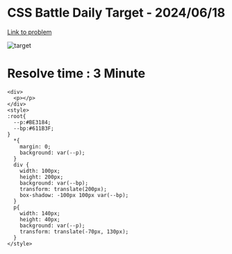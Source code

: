 # CSS Battle Daily Target - 2024/06/18

[Link to problem](https://cssbattle.dev/play/jInvxIXdvdvxlKXSvoX1)

![target](https://firebasestorage.googleapis.com/v0/b/cssbattleapp.appspot.com/o/user%2Fummd3POvEDfFyeFvVdOMG3OOrwE2%2Ftargets%2Ftarget_2Ixd9HD.png?alt=media)

# Resolve time : 3 Minute

```
<div>
  <p></p>
</div>
<style>
:root{
  --p:#BE3184;
  --bp:#611B3F;
}
  *{
    margin: 0;
    background: var(--p);
  }
  div {
    width: 100px;
    height: 200px;
    background: var(--bp);
    transform: translate(200px);
    box-shadow: -100px 100px var(--bp);
  }
  p{
    width: 140px;
    height: 40px;
    background: var(--p);
    transform: translate(-70px, 130px);
  }
</style>

```